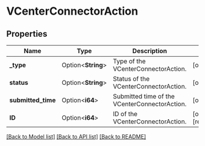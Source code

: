# VCenterConnectorAction

## Properties

Name | Type | Description | Notes
------------ | ------------- | ------------- | -------------
**_type** | Option<**String**> | Type of the VCenterConnectorAction. | [optional]
**status** | Option<**String**> | Status of the VCenterConnectorAction. | [optional]
**submitted_time** | Option<**i64**> | Submitted time of the VCenterConnectorAction. | [optional]
**ID** | Option<**i64**> | ID of the VCenterConnectorAction. | [optional][readonly]

[[Back to Model list]](../README.md#documentation-for-models) [[Back to API list]](../README.md#documentation-for-api-endpoints) [[Back to README]](../README.md)


